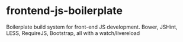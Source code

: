 # frontend-js-boilerplate
Boilerplate build system for front-end JS development.  Bower, JSHint, LESS, RequireJS, Bootstrap, all with a watch/livereload
